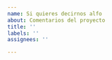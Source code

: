 ```yaml
---
name: Si quieres decirnos alfo
about: Comentarios del proyecto
title: ''
labels: ''
assignees: ''

---
```




